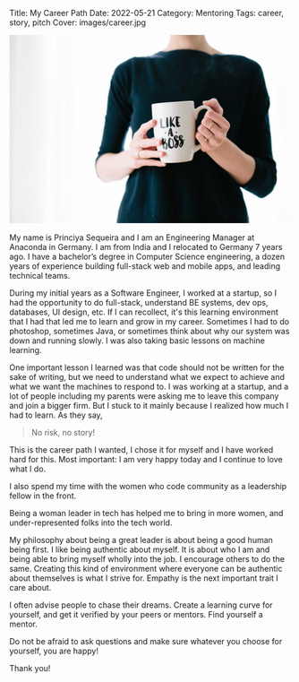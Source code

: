 Title: My Career Path
Date: 2022-05-21
Category: Mentoring
Tags: career, story, pitch
Cover: images/career.jpg

![Cover image](images/career.jpg)

My name is Princiya Sequeira and I am an Engineering Manager at Anaconda in Germany.
I am from India and I relocated to Germany 7 years ago.
I have a bachelor’s degree in Computer Science engineering, a dozen years of experience building full-stack web and mobile apps, and leading technical teams.

During my initial years as a Software Engineer, I worked at a startup, so I had the opportunity to do full-stack, understand BE systems, dev ops, databases, UI design, etc. If I can recollect, it's this learning environment that I had that led me to learn and grow in my career. Sometimes I had to do photoshop, sometimes Java, or sometimes think about why our system was down and running slowly. I was also taking basic lessons on machine learning.

One important lesson I learned was that code should not be written for the sake of writing, but we need to understand what we expect to achieve and what we want the machines to respond to.
I was working at a startup, and a lot of people including my parents were asking me to leave this company and join a bigger firm. But I stuck to it mainly because I realized how much I had to learn. As they say,

> No risk, no story!

This is the career path I wanted, I chose it for myself and I have worked hard for this. Most important: I am very happy today and I continue to love what I do.

I also spend my time with the women who code community as a leadership fellow in the front.

Being a woman leader in tech has helped me to bring in more women, and under-represented folks into the tech world.

My philosophy about being a great leader is about being a good human being first. I like being authentic about myself. It is about who I am and being able to bring myself wholly into the job. I encourage others to do the same. Creating this kind of environment where everyone can be authentic about themselves is what I strive for. Empathy is the next important trait I care about.

I often advise people to chase their dreams. Create a learning curve for yourself, and get it verified by your peers or mentors. Find yourself a mentor.

Do not be afraid to ask questions and make sure whatever you choose for yourself, you are happy!

Thank you!